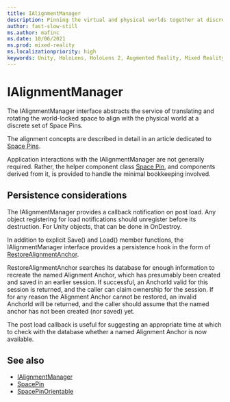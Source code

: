 ```yaml
---
title: IAlignmentManager
description: Pinning the virtual and physical worlds together at discrete points.
author: fast-slow-still
ms.author: mafinc
ms.date: 10/06/2021
ms.prod: mixed-reality
ms.localizationpriority: high
keywords: Unity, HoloLens, HoloLens 2, Augmented Reality, Mixed Reality, ARCore, ARKit, development, MRTK
---
```


# IAlignmentManager

The IAlignmentManager interface abstracts the service of translating and rotating the world-locked space to align with the physical world at a discrete set of Space Pins.

The alignment concepts are described in detail in an article dedicated to [Space Pins](~/Documentation/Concepts/Advanced/SpacePins.md).

Application interactions with the IAlignmentManager are not generally required. Rather, the helper component class [Space Pin](xref:Microsoft.MixedReality.WorldLocking.Core.SpacePin), and components derived from it, is provided to handle the minimal bookkeeping involved.

## Persistence considerations

The IAlignmentManager provides a callback notification on post load. Any object registering for load notifications should unregister before its destruction. For Unity objects, that can be done in OnDestroy.

In addition to explicit Save() and Load() member functions, the IAlignmentManager interface provides a persistence hook in the form of [RestoreAlignmentAnchor](xref:Microsoft.MixedReality.WorldLocking.Core.IAlignmentManager.RestoreAlignmentAnchor*).

RestoreAlignmentAnchor searches its database for enough information to recreate the named Alignment Anchor, which has presumably been created and saved in an earlier session. If successful, an AnchorId valid for this session is returned, and the caller can claim ownership for the session. If for any reason the Alignment Anchor cannot be restored, an invalid AnchorId will be returned, and the caller should assume that the named anchor has not been created (nor saved) yet.

The post load callback is useful for suggesting an appropriate time at which to check with the database whether a named Alignment Anchor is now available.

## See also

* [IAlignmentManager](xref:Microsoft.MixedReality.WorldLocking.Core.IAlignmentManager)
* [SpacePin](xref:Microsoft.MixedReality.WorldLocking.Core.SpacePin)
* [SpacePinOrientable](xref:Microsoft.MixedReality.WorldLocking.Core.SpacePinOrientable)
